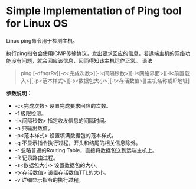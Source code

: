 # Simple Implementation of Ping tool for Linux OS

Linux ping命令用于检测主机。

执行ping指令会使用ICMP传输协议，发出要求回应的信息，若远端主机的网络功能没有问题，就会回应该信息，因而得知该主机运作正常。
语法

> ping [-dfnqrRv][-c<完成次数>][-i<间隔秒数>][-I<网络界面>][-l<前置载入>][-p<范本样式>][-s<数据包大小>][-t<存活数值>][主机名称或IP地址]

**参数说明：**
* -c<完成次数> 设置完成要求回应的次数。
* -f 极限检测。
* -i<间隔秒数> 指定收发信息的间隔时间。
* -n 只输出数值。
* -p<范本样式> 设置填满数据包的范本样式。
* -q 不显示指令执行过程，开头和结尾的相关信息除外。
* -r 忽略普通的Routing Table，直接将数据包送到远端主机上。
* -R 记录路由过程。
* -s<数据包大小> 设置数据包的大小。
* -t<存活数值> 设置存活数值TTL的大小。
* -v 详细显示指令的执行过程。
